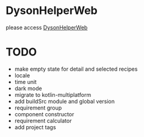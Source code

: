 # DysonHelperWeb
please access [DysonHelperWeb](https://fyam1997.github.io/DysonHelperWeb/)

# TODO
- make empty state for detail and selected recipes
- locale
- time unit
- dark mode
- migrate to kotlin-multiplatform
- add buildSrc module and global version
- requirement group
- component constructor
- requirement calculator
- add project tags
